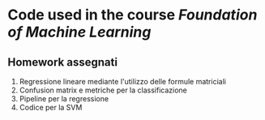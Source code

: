 # Code used in the course _Foundation of Machine Learning_


## Homework assegnati

1. Regressione lineare mediante l'utilizzo delle formule matriciali
2. Confusion matrix e metriche per la classificazione
3. Pipeline per la regressione
4. Codice per la SVM
